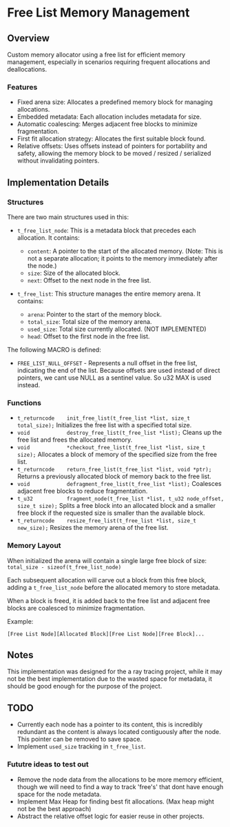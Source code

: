# Free List Memory Management

## Overview

Custom memory allocator using a free list for efficient memory management, especially in scenarios requiring frequent allocations and deallocations.

### Features
 - Fixed arena size: Allocates a predefined memory block for managing allocations.
 - Embedded metadata: Each allocation includes metadata for size.
 - Automatic coalescing: Merges adjacent free blocks to minimize fragmentation.
 - First fit allocation strategy: Allocates the first suitable block found.
 - Relative offsets: Uses offsets instead of pointers for portability and safety, allowing the memory block to be moved / resized / serialized without invalidating pointers.

## Implementation Details

### Structures

There are two main structures used in this:
 - `t_free_list_node`: This is a metadata block that precedes each allocation. It contains:
   - `content`: A pointer to the start of the allocated memory. (Note: This is not a separate allocation; it points to the memory immediately after the node.)
   - `size`: Size of the allocated block.
   - `next`: Offset to the next node in the free list.

 - `t_free_list`: This structure manages the entire memory arena. It contains:
   - `arena`: Pointer to the start of the memory block.
   - `total_size`: Total size of the memory arena.
   - `used_size`: Total size currently allocated. (NOT IMPLEMENTED)
   - `head`: Offset to the first node in the free list.

The following MACRO is defined: 
 - `FREE_LIST_NULL_OFFSET` - Represents a null offset in the free list, indicating the end of the list.
 Because offsets are used instead of direct pointers, we cant use NULL as a sentinel value. So u32 MAX is used instead.

### Functions
 - `t_returncode	init_free_list(t_free_list *list, size_t total_size);`
  Initializes the free list with a specified total size.
 - `void			destroy_free_list(t_free_list *list);`
  Cleans up the free list and frees the allocated memory.
 - `void			*checkout_free_list(t_free_list *list, size_t size);`
  Allocates a block of memory of the specified size from the free list.
 - `t_returncode	return_free_list(t_free_list *list, void *ptr);`
  Returns a previously allocated block of memory back to the free list.
 - `void			defragment_free_list(t_free_list *list);`
  Coalesces adjacent free blocks to reduce fragmentation.
 - `t_u32			fragment_node(t_free_list *list, t_u32 node_offset, size_t size);`
  Splits a free block into an allocated block and a smaller free block if the requested size is smaller than the available block.
 - `t_returncode	resize_free_list(t_free_list *list, size_t new_size);`
  Resizes the memory arena of the free list.

### Memory Layout

When initialized the arena will contain a single large free block of size:
`total_size - sizeof(t_free_list_node)`

Each subsequent allocation will carve out a block from this free block, adding a `t_free_list_node` before the allocated memory to store metadata.

When a block is freed, it is added back to the free list and adjacent free blocks are coalesced to minimize fragmentation.

Example:
```
[Free List Node][Allocated Block][Free List Node][Free Block]...
```


## Notes

This implementation was designed for the a ray tracing project, while it may not be the best implementation due to the wasted space for metadata, it should be good enough for the purpose of the project.


## TODO

 - Currently each node has a pointer to its content, this is incredibly redundant as the content is always located contiguously after the node. This pointer can be removed to save space.
 - Implement `used_size` tracking in `t_free_list`.

### Fututre ideas to test out

- Remove the node data from the allocations to be more memory efficient, though we will need to find a way to track 'free's' that dont have enough space for the node metadata.
- Implement Max Heap for finding best fit allocations. (Max heap might not be the best approach)
- Abstract the relative offset logic for easier reuse in other projects.